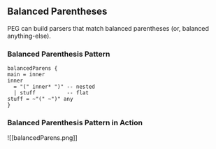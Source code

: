 ## Balanced Parentheses

PEG can build parsers that match balanced parentheses (or, balanced anything-else).

### Balanced Parenthesis Pattern
```
balancedParens {
main = inner
inner
  = "(" inner* ")" -- nested
  | stuff          -- flat
stuff = ~"(" ~")" any
}
```

### Balanced Parenthesis Pattern in Action
![[balancedParens.png]]
